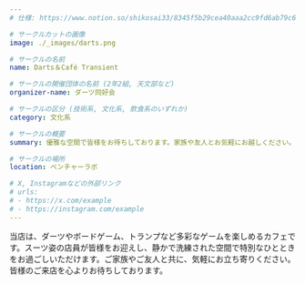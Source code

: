 ```yaml
---
# 仕様: https://www.notion.so/shikosai33/8345f5b29cea40aaa2cc9fd6ab79c6a6?pvs=4#5438a1577b604f39a67658a72f2283b8

# サークルカットの画像
image: ./_images/darts.png

# サークルの名前
name: Darts＆Café Transient

# サークルの開催団体の名前 (2年2組, 天文部など)
organizer-name: ダーツ同好会

# サークルの区分 (技術系, 文化系, 飲食系のいずれか)
category: 文化系

# サークルの概要
summary: 優雅な空間で皆様をお待ちしております。家族や友人とお気軽にお越しください。

# サークルの場所
location: ベンチャーラボ

# X, Instagramなどの外部リンク
# urls:
# - https://x.com/example
# - https://instagram.com/example
---
```

当店は、ダーツやボードゲーム、トランプなど多彩なゲームを楽しめるカフェです。スーツ姿の店員が皆様をお迎えし、静かで洗練された空間で特別なひとときをお過ごしいただけます。ご家族やご友人と共に、気軽にお立ち寄りください。皆様のご来店を心よりお待ちしております。

